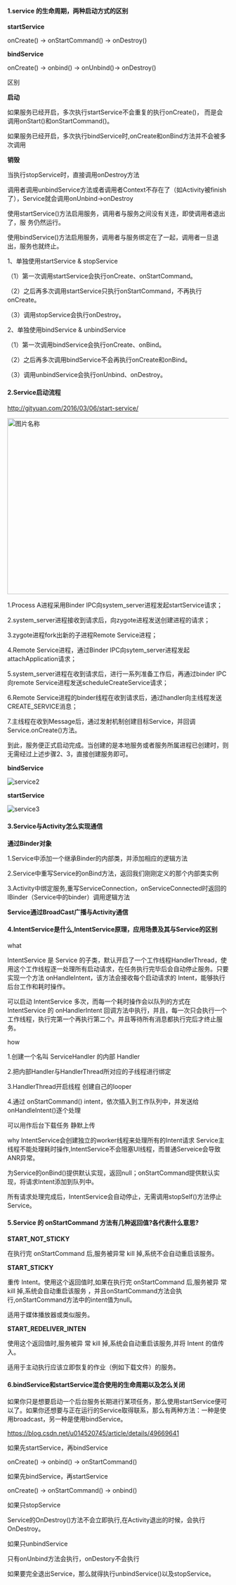 #### 1.service 的生命周期，两种启动方式的区别

**startService**

onCreate() -> onStartCommand() -> onDestroy()



**bindService**

onCreate() -> onbind() -> onUnbind()-> onDestroy()


区别

**启动**

如果服务已经开启，多次执行startService不会重复的执行onCreate()， 而是会调用onStart()和onStartCommand()。

如果服务已经开启，多次执行bindService时,onCreate和onBind方法并不会被多次调用


**销毁**

当执行stopService时，直接调用onDestroy方法

调用者调用unbindService方法或者调用者Context不存在了（如Activity被finish了），Service就会调用onUnbind->onDestroy

使用startService()方法启用服务，调用者与服务之间没有关连，即使调用者退出了，服 务仍然运行。

使用bindService()方法启用服务，调用者与服务绑定在了一起，调用者一旦退出，服务也就终止。


1、单独使用startService & stopService

（1）第一次调用startService会执行onCreate、onStartCommand。

（2）之后再多次调用startService只执行onStartCommand，不再执行onCreate。

（3）调用stopService会执行onDestroy。

2、单独使用bindService & unbindService

（1）第一次调用bindService会执行onCreate、onBind。

（2）之后再多次调用bindService不会再执行onCreate和onBind。

（3）调用unbindService会执行onUnbind、onDestroy。



#### 2.Service启动流程

http://gityuan.com/2016/03/06/start-service/

<img src="../../img/service1.jpg" width = "600" height = "400" alt="图片名称" align=center />

1.Process A进程采用Binder IPC向system_server进程发起startService请求；

2.system_server进程接收到请求后，向zygote进程发送创建进程的请求；

3.zygote进程fork出新的子进程Remote Service进程；

4.Remote Service进程，通过Binder IPC向sytem_server进程发起attachApplication请求；

5.system_server进程在收到请求后，进行一系列准备工作后，再通过binder IPC向remote Service进程发送scheduleCreateService请求；

6.Remote Service进程的binder线程在收到请求后，通过handler向主线程发送CREATE_SERVICE消息；

7.主线程在收到Message后，通过发射机制创建目标Service，并回调Service.onCreate()方法。

到此，服务便正式启动完成。当创建的是本地服务或者服务所属进程已创建时，则无需经过上述步骤2、3，直接创建服务即可。

**bindService**

![service2](../../img/service2.png)

**startService**

![service3](../../img/service3.png)


#### 3.Service与Activity怎么实现通信


**通过Binder对象**

1.Service中添加一个继承Binder的内部类，并添加相应的逻辑方法

2.Service中重写Service的onBind方法，返回我们刚刚定义的那个内部类实例

3.Activity中绑定服务,重写ServiceConnection，onServiceConnected时返回的IBinder（Service中的binder）调用逻辑方法

**Service通过BroadCast广播与Activity通信**


#### 4.IntentService是什么,IntentService原理，应用场景及其与Service的区别

what

IntentService 是 Service 的子类，默认开启了一个工作线程HandlerThread，使用这个工作线程逐一处理所有启动请求，在任务执行完毕后会自动停止服务。只要实现一个方法 onHandleIntent，该方法会接收每个启动请求的 Intent，能够执行后台工作和耗时操作。

可以启动 IntentService 多次，而每一个耗时操作会以队列的方式在 IntentService 的 onHandlerIntent 回调方法中执行，并且，每一次只会执行一个工作线程，执行完第一个再执行第二个。并且等待所有消息都执行完后才终止服务。

how



1.创建一个名叫 ServiceHandler 的内部 Handler

2.把内部Handler与HandlerThread所对应的子线程进行绑定

3.HandlerThread开启线程 创建自己的looper

4.通过 onStartCommand()  intent，依次插入到工作队列中，并发送给 onHandleIntent()逐个处理



可以用作后台下载任务  静默上传

why
IntentService会创建独立的worker线程来处理所有的Intent请求  Service主线程不能处理耗时操作,IntentService不会阻塞UI线程，而普通Serveice会导致ANR异常。

为Service的onBind()提供默认实现，返回null；onStartCommand提供默认实现，将请求Intent添加到队列中。

所有请求处理完成后，IntentService会自动停止，无需调用stopSelf()方法停止Service。


#### 5.Service 的 onStartCommand 方法有几种返回值?各代表什么意思?



**START_NOT_STICKY**

 在执行完 onStartCommand 后,服务被异常 kill 掉,系统不会自动重启该服务。


**START_STICKY**

重传 Intent。使用这个返回值时,如果在执行完 onStartCommand 后,服务被异 常 kill 掉,系统会自动重启该服务 ，并且onStartCommand方法会执行,onStartCommand方法中的intent值为null。

适用于媒体播放器或类似服务。

**START_REDELIVER_INTEN**

使用这个返回值时,服务被异 常 kill 掉,系统会自动重启该服务,并将 Intent 的值传入。

适用于主动执行应该立即恢复的作业（例如下载文件）的服务。







#### 6.bindService和startService混合使用的生命周期以及怎么关闭

如果你只是想要启动一个后台服务长期进行某项任务，那么使用startService便可以了。如果你还想要与正在运行的Service取得联系，那么有两种方法：一种是使用broadcast，另一种是使用bindService。



https://blog.csdn.net/u014520745/article/details/49669641

如果先startService，再bindService

onCreate()  -> onbind() -> onStartCommand()

如果先bindService，再startService

onCreate() -> onStartCommand() -> onbind()


如果只stopService

 Service的OnDestroy()方法不会立即执行,在Activity退出的时候，会执行OnDestroy。

 如果只unbindService

 只有onUnbind方法会执行，onDestory不会执行

如果要完全退出Service，那么就得执行unbindService()以及stopService。

